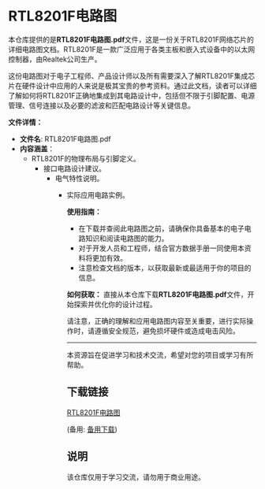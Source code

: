 # RTL8201F电路图

本仓库提供的是**RTL8201F电路图.pdf**文件，这是一份关于RTL8201F网络芯片的详细电路图文档。RTL8201F是一款广泛应用于各类主板和嵌入式设备中的以太网控制器，由Realtek公司生产。

这份电路图对于电子工程师、产品设计师以及所有需要深入了解RTL8201F集成芯片在硬件设计中应用的人来说是极其宝贵的参考资料。通过此文档，读者可以详细了解如何将RTL8201F正确地集成到其电路设计中，包括但不限于引脚配置、电源管理、信号连接以及必要的滤波和匹配电路设计等关键信息。

**文件详情：**
- **文件名**: RTL8201F电路图.pdf
- **内容涵盖**：
  - RTL8201F的物理布局与引脚定义。
    - 接口电路设计建议。
      - 电气特性说明。
        - 实际应用电路实例。

          **使用指南：**
          - 在下载并查阅此电路图之前，请确保你具备基本的电子电路知识和阅读电路图的能力。
          - 对于开发人员和工程师，结合官方数据手册一同使用本资料将更加有效。
          - 注意检查文档的版本，以获取最新或最适用于你的项目的信息。

          **如何获取：**
          直接从本仓库下载**RTL8201F电路图.pdf**文件，开始探索并优化你的设计过程。

          请注意，正确的理解和应用电路图内容至关重要，进行实际操作时，请遵循安全规范，避免损坏硬件或造成电击风险。

          --- 

          本资源旨在促进学习和技术交流，希望对您的项目或学习有所帮助。

          ## 下载链接
          [RTL8201F电路图](https://pan.quark.cn/s/15961a45e0e4) 

          (备用: [备用下载](https://pan.baidu.com/s/11zdX-nRFcAblRgepggW9iA?pwd=1234))

          ## 说明

          该仓库仅用于学习交流，请勿用于商业用途。
